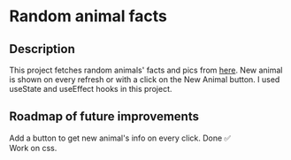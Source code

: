 # Random animal facts

## Description

This project fetches random animals' facts and pics from [here](https://zoo-animal-api.herokuapp.com). New animal is shown on every refresh or with a click on the New Animal button. I used useState and useEffect hooks in this project.

## Roadmap of future improvements

Add a button to get new animal's info on every click. Done ✅ \
Work on css.
 
